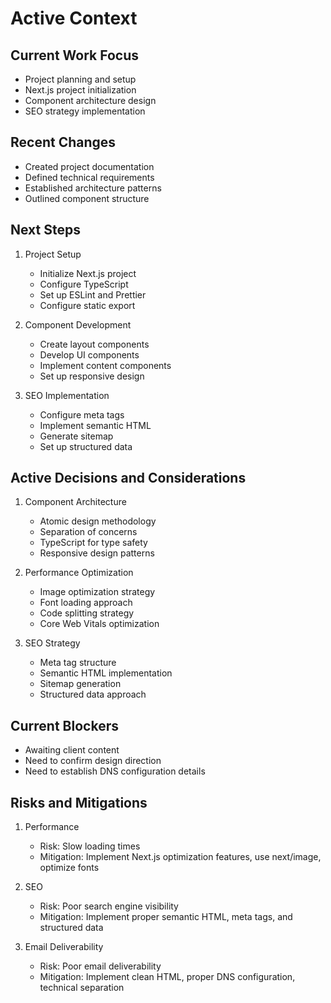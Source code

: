 # Active Context

## Current Work Focus
- Project planning and setup
- Next.js project initialization
- Component architecture design
- SEO strategy implementation

## Recent Changes
- Created project documentation
- Defined technical requirements
- Established architecture patterns
- Outlined component structure

## Next Steps
1. Project Setup
   - Initialize Next.js project
   - Configure TypeScript
   - Set up ESLint and Prettier
   - Configure static export

2. Component Development
   - Create layout components
   - Develop UI components
   - Implement content components
   - Set up responsive design

3. SEO Implementation
   - Configure meta tags
   - Implement semantic HTML
   - Generate sitemap
   - Set up structured data

## Active Decisions and Considerations
1. Component Architecture
   - Atomic design methodology
   - Separation of concerns
   - TypeScript for type safety
   - Responsive design patterns

2. Performance Optimization
   - Image optimization strategy
   - Font loading approach
   - Code splitting strategy
   - Core Web Vitals optimization

3. SEO Strategy
   - Meta tag structure
   - Semantic HTML implementation
   - Sitemap generation
   - Structured data approach

## Current Blockers
- Awaiting client content
- Need to confirm design direction
- Need to establish DNS configuration details

## Risks and Mitigations
1. Performance
   - Risk: Slow loading times
   - Mitigation: Implement Next.js optimization features, use next/image, optimize fonts

2. SEO
   - Risk: Poor search engine visibility
   - Mitigation: Implement proper semantic HTML, meta tags, and structured data

3. Email Deliverability
   - Risk: Poor email deliverability
   - Mitigation: Implement clean HTML, proper DNS configuration, technical separation 